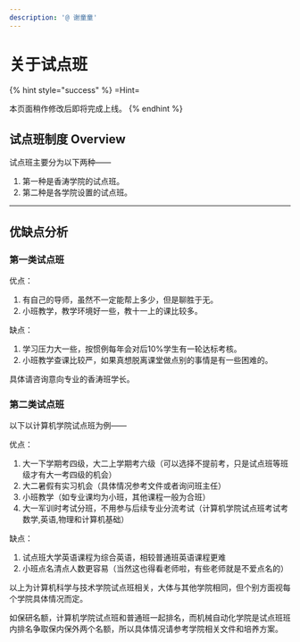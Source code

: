 ```yaml
---
description: '@ 谢童童'
---
```


# 关于试点班

{% hint style="success" %}
\=Hint=

本页面稍作修改后即将完成上线。
{% endhint %}

## 试点班制度 Overview

试点班主要分为以下两种——

1. 第一种是香涛学院的试点班。
2. 第二种是各学院设置的试点班。

***

## 优缺点分析

### 第一类试点班

优点：

1. 有自己的导师，虽然不一定能帮上多少，但是聊胜于无。
2. 小班教学，教学环境好一些，教十一上的课比较多。

缺点：

1. 学习压力大一些，按惯例每年会对后10%学生有一轮达标考核。
2. 小班教学查课比较严，如果真想脱离课堂做点别的事情是有一些困难的。

具体请咨询意向专业的香涛班学长。

### 第二类试点班

以下以计算机学院试点班为例——

优点：

1. 大一下学期考四级，大二上学期考六级（可以选择不提前考，只是试点班等班级才有大一考四级的机会）
2. 大二暑假有实习机会（具体情况参考文件或者询问班主任）
3. 小班教学（如专业课均为小班，其他课程一般为合班）
4. 大一军训时考试分班，不用参与后续专业分流考试（计算机学院试点班考试考数学,英语,物理和计算机基础）

缺点：

1. 试点班大学英语课程为综合英语，相较普通班英语课程更难
2. 小班点名清点人数更容易（当然这也得看老师啦，有些老师就是不爱点名的）

以上为计算机科学与技术学院试点班相关，大体与其他学院相同，但个别方面视每个学院具体情况而定。

如保研名额，计算机学院试点班和普通班一起排名，而机械自动化学院是试点班班内排名争取保内保外两个名额，所以具体情况请参考学院相关文件和培养方案。

